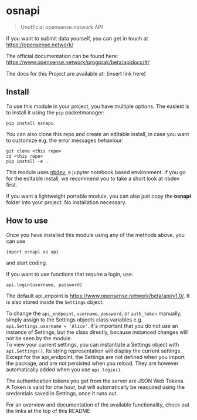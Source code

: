# osnapi
> Unofficial opensense.network API  


If you want to submit data yourself, you can get in touch at https://opensense.network/

The official documentation can be found here: https://www.opensense.network/progprak/beta/apidocs/#/  

The docs for this Project are available at: (insert link here)

## Install

To use this module in your project, you have multiple options. The easiest is to install it using the `pip` packetmanager:

    pip install osnapi
    
You can also clone this repo and create an editable install, in case you want to customize e.g. the error messages behaviour:

    git clone <this repo>
    cd <this repo>
    pip install -e .
    
This module uses [nbdev](https://github.com/fastai/nbdev), a jupyter notebook based environment. If you go for the editable install, we recommend you to take a short look at nbdev first.

If you want a lightweight portable module, you can also just copy the __osnapi__ folder into your project. No installation necessary.

## How to use

Once you have installed this module using any of the methods above, you can use

    import osnapi as api
    
and start coding.

If you want to use functions that require a login, use:

    api.login(username, password)
    
The default api_enpoint is https://www.opensense.network/beta/api/v1.0/. It is also stored inside the `Settings` object.

To change the `api_endpoint`, `username`, `password`, or `auth_token` manually, simply assign to the Settings objects class variables e.g. `api.Settings.username = 'Alice'`. It's important that you do not use an instance of Settings, but the class directly, because instanced changes will not be seen by the module.  
To view your current settings, you can instantiate a Settings object with `api.Settings()`. Its string representation will display the current settings.  
Except for the api_endpoint, the Settings are not defined when you import the package, and are not persisted when you reload. They are however automatically added when you use `api.login()`.

The authentication tokens you get from the server are JSON Web Tokens.  
A Token is valid for one hour, but will automatically be reaquired using the credentials saved in Settings, once it runs out.

For an overview and documentation of the available functionality, check out the links at the top of this README
